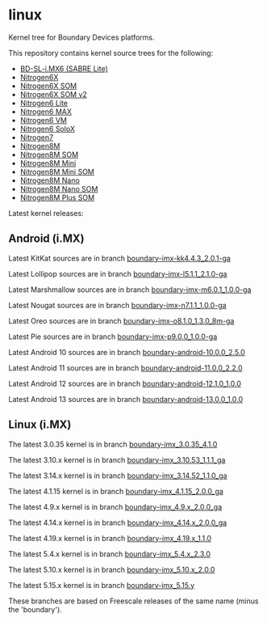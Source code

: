 linux
=====

Kernel tree for Boundary Devices platforms.

This repository contains kernel source trees for the following:

* [BD-SL-i.MX6 (SABRE Lite)][sabrelite]
* [Nitrogen6X][nitrogen6x]
* [Nitrogen6X SOM][nitrogen6x-som]
* [Nitrogen6X SOM v2][nitrogen6x-somv2]
* [Nitrogen6 Lite][nitrogen6-lite]
* [Nitrogen6 MAX][nitrogen6-max]
* [Nitrogen6 VM][nitrogen6-vm]
* [Nitrogen6 SoloX][nitrogen6-sx]
* [Nitrogen7][nitrogen7]
* [Nitrogen8M][nitrogen8m]
* [Nitrogen8M SOM][nitrogen8m-som]
* [Nitrogen8M Mini][nitrogen8mm]
* [Nitrogen8M Mini SOM][nitrogen8mm-som]
* [Nitrogen8M Nano][nitrogen8mn]
* [Nitrogen8M Nano SOM][nitrogen8mn-som]
* [Nitrogen8M Plus SOM][nitrogen8mp-som]

Latest kernel releases:

Android (i.MX)
--------------
Latest KitKat sources are in branch [boundary-imx-kk4.4.3\_2.0.1-ga][latest-kitkat]

Latest Lollipop sources are in branch [boundary-imx-l5.1.1\_2.1.0-ga][latest-lollipop]

Latest Marshmallow sources are in branch [boundary-imx-m6.0.1\_1.0.0-ga][latest-marshmallow]

Latest Nougat sources are in branch [boundary-imx-n7.1.1\_1.0.0-ga][latest-nougat]

Latest Oreo sources are in branch [boundary-imx-o8.1.0\_1.3.0\_8m-ga][latest-oreo]

Latest Pie sources are in branch [boundary-imx-p9.0.0\_1.0.0-ga][latest-pie]

Latest Android 10 sources are in branch [boundary-android-10.0.0\_2.5.0][latest-10]

Latest Android 11 sources are in branch [boundary-android-11.0.0\_2.2.0][latest-11]

Latest Android 12 sources are in branch [boundary-android-12.1.0\_1.0.0][latest-12]

Latest Android 13 sources are in branch [boundary-android-13.0.0\_1.0.0][latest-13]

Linux (i.MX)
------------
The latest 3.0.35 kernel is in branch [boundary-imx\_3.0.35\_4.1.0][latest-3.0.35]

The latest 3.10.x kernel is in branch [boundary-imx\_3.10.53\_1.1.1\_ga][latest-3.10.x]

The latest 3.14.x kernel is in branch [boundary-imx\_3.14.52\_1.1.0\_ga][latest-3.14.x]

The latest 4.1.15 kernel is in branch [boundary-imx\_4.1.15\_2.0.0\_ga][latest-4.1.15]

The latest 4.9.x kernel is in branch [boundary-imx\_4.9.x\_2.0.0\_ga][latest-4.9.x]

The latest 4.14.x kernel is in branch [boundary-imx\_4.14.x\_2.0.0\_ga][latest-4.14.x]

The latest 4.19.x kernel is in branch [boundary-imx\_4.19.x\_1.1.0][latest-4.19.x]

The latest 5.4.x kernel is in branch [boundary-imx\_5.4.x\_2.3.0][latest-5.4.x]

The latest 5.10.x kernel is in branch [boundary-imx\_5.10.x\_2.0.0][latest-5.10.x]

The latest 5.15.x kernel is in branch [boundary-imx\_5.15.y][latest-5.15.x]

These branches are based on Freescale releases of the same name (minus the 'boundary').


[nxp]: https://source.codeaurora.org/external/imx/linux-imx/ "NXP Git repository"
[sabrelite]:https://boundarydevices.com/wiki/bd-sl-imx6 "SABRE Lite product page"
[nitrogen6x]:https://boundarydevices.com/wiki/nitrogen6x "Nitrogen6X product page"
[nitrogen6x-som]:https://boundarydevices.com/wiki/nitrogen6x-som-v1 "Nitrogen6X SOM product page"
[nitrogen6x-somv2]:https://boundarydevices.com/wiki/nitrogen6x-som-v2 "Nitrogen6X SOM v2 product page"
[nitrogen6-lite]:https://boundarydevices.com/wiki/nitrogen6_lite "Nitrogen6_Lite product page"
[nitrogen6-max]:https://boundarydevices.com/wiki/nitrogen6max "Nitrogen6_MAX product page"
[nitrogen6-vm]:https://boundarydevices.com/wiki/nitrogen6vm "Nitrogen6_VM product page"
[nitrogen6-sx]:https://boundarydevices.com/wiki/nitrogen6_solox "Nit6_SoloX product page"
[nitrogen7]:https://boundarydevices.com/wiki/nitrogen7 "Nitrogen7 product page"
[nitrogen8m]:https://boundarydevices.com/wiki/nitrogen8m-sbc "Nitrogen8M product page"
[nitrogen8m-som]:https://boundarydevices.com/wiki/nitrogen8m-som "Nitrogen8M SOM product page"
[nitrogen8mm]:https://boundarydevices.com/wiki/nitrogen8m-mini-sbc "Nitrogen8M_Mini product page"
[nitrogen8mm-som]:https://boundarydevices.com/wiki/Nitrogen8M_Mini-SOM "Nitrogen8M_Mini SOM product page"
[nitrogen8mn]:https://boundarydevices.com/wiki/nitrogen8m-nano-sbc "Nitrogen8M Nano product page"
[nitrogen8mn-som]:https://boundarydevices.com/wiki/nitrogen8m-nano-som "Nitrogen8M Nano SOM product page"
[nitrogen8mp-som]:https://boundarydevices.com/wiki/nitrogen8m-plus-som "Nitrogen8M Plus SOM product page"
[latest-jellybean]:https://github.com/boundarydevices/linux-imx6/tree/boundary-jb4.3_1.0.0-ga "Boundary Jellybean kernel tree"
[latest-kitkat]:https://github.com/boundarydevices/linux-imx6/tree/boundary-imx-kk4.4.3_2.0.1-ga "Boundary KitKat kernel tree"
[latest-lollipop]:https://github.com/boundarydevices/linux-imx6/tree/boundary-imx-l5.1.1_2.1.0-ga "Boundary Lollipop kernel tree"
[latest-marshmallow]:https://github.com/boundarydevices/linux-imx6/tree/boundary-imx-m6.0.1_1.0.0-ga "Boundary Marshmallow kernel tree"
[latest-nougat]:https://github.com/boundarydevices/linux-imx6/tree/boundary-imx-n7.1.1_1.0.0-ga "Boundary Nougat kernel tree"
[latest-oreo]:https://github.com/boundarydevices/linux-imx6/tree/boundary-imx-o8.1.0_1.3.0_8m-ga "Boundary Oreo kernel tree"
[latest-pie]:https://github.com/boundarydevices/linux-imx6/tree/boundary-imx-p9.0.0_1.0.0-ga "Boundary Pie kernel tree"
[latest-10]:https://github.com/boundarydevices/linux-imx6/tree/boundary-android-10.0.0_2.5.0 "Boundary Android 10 kernel tree"
[latest-11]:https://github.com/boundarydevices/linux-imx6/tree/boundary-android-11.0.0_2.2.0 "Boundary Android 11 kernel tree"
[latest-12]:https://github.com/boundarydevices/linux/tree/boundary-android-12.1.0_1.0.0 "Boundary Android 12.1 kernel tree"
[latest-13]:https://github.com/boundarydevices/linux/tree/boundary-android-13.0.0_1.0.0 "Boundary Android 13 kernel tree"
[latest-3.0.35]:https://github.com/boundarydevices/linux-imx6/tree/boundary-imx_3.0.35_4.1.0 "Boundary 3.0.35 4.1.0 kernel tree"
[latest-3.10.x]:https://github.com/boundarydevices/linux-imx6/tree/boundary-imx_3.10.53_1.1.1_ga "Boundary 3.10.53-1.1.1 GA kernel tree"
[latest-3.14.x]:https://github.com/boundarydevices/linux-imx6/tree/boundary-imx_3.14.52_1.1.0_ga "Boundary 3.14.52-1.1.0 GA kernel tree"
[latest-4.1.15]:https://github.com/boundarydevices/linux-imx6/tree/boundary-imx_4.1.15_2.0.0_ga "Boundary 4.1.15-2.0.0 GA kernel tree"
[latest-4.9.x]:https://github.com/boundarydevices/linux-imx6/tree/boundary-imx_4.9.x_2.0.0_ga "Boundary 4.9.x-2.0.0 GA kernel tree"
[latest-4.14.x]:https://github.com/boundarydevices/linux-imx6/tree/boundary-imx_4.14.x_2.0.0_ga "Boundary 4.14.x-2.0.0 GA kernel tree"
[latest-4.19.x]:https://github.com/boundarydevices/linux-imx6/tree/boundary-imx_4.19.x_1.1.0 "Boundary 4.19.x-1.1.0 kernel tree"
[latest-5.4.x]:https://github.com/boundarydevices/linux-imx6/tree/boundary-imx_5.4.x_2.3.0 "Boundary 5.4.x-2.3.0 kernel tree"
[latest-5.10.x]:https://github.com/boundarydevices/linux-imx6/tree/boundary-imx_5.10.x_2.0.0 "Boundary 5.10.x-2.0.0 kernel tree"
[latest-5.15.x]:https://github.com/boundarydevices/linux-imx6/tree/boundary-imx_5.15.y "Boundary 5.15.y kernel tree"
